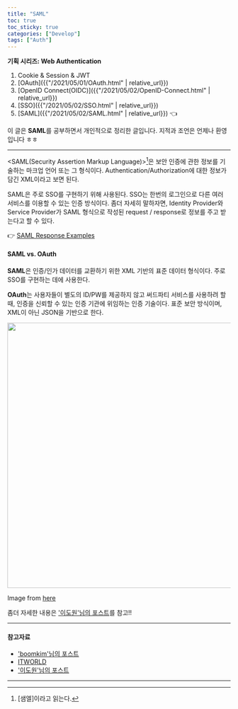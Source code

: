 ```yaml
---
title: "SAML"
toc: true
toc_sticky: true
categories: ["Develop"]
tags: ["Auth"]
---
```


<div class="proof" markdown="1">

**기획 시리즈: Web Authentication**

1. Cookie & Session & JWT
2. [OAuth]({{"/2021/05/01/OAuth.html" | relative_url}})
3. [OpenID Connect(OIDC)]({{"/2021/05/02/OpenID-Connect.html" | relative_url}})
4. [SSO]({{"/2021/05/02/SSO.html" | relative_url}})
5. [SAML]({{"/2021/05/02/SAML.html" | relative_url}}) 👈

</div>

이 글은 **SAML**를 공부하면서 개인적으로 정리한 글입니다. 지적과 조언은 언제나 환영입니다 ㅎㅎ

<hr/>

\<SAML(Security Assertion Markup Language)\>[^1]은 <span class="half_HL">보안 인증에 관한 정보를 기술하는 마크업 언어 또는 그 형식</span>이다. Authentication/Authorization에 대한 정보가 담긴 XML이라고 보면 된다.

SAML은 주로 SSO를 구현하기 위해 사용된다. SSO는 한번의 로그인으로 다른 여러 서비스를 이용할 수 있는 인증 방식이다. 좀더 자세히 말하자면, Identity Provider와 Service Provider가 SAML 형식으로 작성된 request / response로 정보를 주고 받는다고 할 수 있다.

👉 [SAML Response Examples](https://www.samltool.com/generic_sso_res.php)


#### SAML vs. OAuth

**SAML**은 인증/인가 데이터를 교환하기 위한 XML 기반의 표준 데이터 형식이다. 주로 SSO를 구현하는 데에 사용한다.

**OAuth**는 사용자들이 별도의 ID/PW를 제공하지 않고 써드파티 서비스를 사용하려 할 때, 인증을 신뢰할 수 있는 인증 기관에 위임하는 인증 기술이다. 표준 보안 방식이며, XML이 아닌 JSON을 기반으로 한다.

<div class="img-wrapper">
<img src="https://leedo1982.github.io/post-img/2018-10-09/diff_saml_oauth_term.jpg" width="600px">
<p>Image from <a href="https://leedo1982.github.io/blog/2018/10/09/Saml-Oauth/">here</a></p>
</div>

좀더 자세한 내용은 ['이도원'님의 포스트](https://leedo1982.github.io/blog/2018/10/09/Saml-Oauth/)를 참고!!

<hr/>

#### 참고자료

- ['boomkim'님의 포스트](https://boomkim.github.io/2018/07/11/rough-draft-of-saml/)
- [ITWORLD](https://www.itworld.co.kr/news/108736)
- ['이도원'님의 포스트](https://leedo1982.github.io/blog/2018/10/09/Saml-Oauth/)

<hr/>

[^1]: [샘엘]이라고 읽는다.